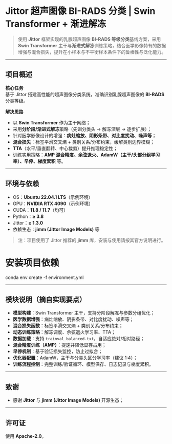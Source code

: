 # Jittor 超声图像 BI-RADS 分类 | Swin Transformer + 渐进解冻

> 使用 **Jittor** 框架实现的乳腺超声图像 **BI-RADS 等级分类**基线方案，采用 **Swin Transformer** 主干与**渐进式解冻**训练策略，结合医学影像特有的数据增强与混合损失，提升在小样本与不平衡样本条件下的鲁棒性与泛化能力。

---

## 项目概述

**核心任务**  
基于 Jittor 搭建高性能的超声图像分类系统，准确识别乳腺超声图像的 **BI-RADS** 分类等级。

**解决思路**  
- 以 **Swin Transformer** 作为主干网络；  
- 采用**分阶段/渐进式解冻**策略（先训分类头 → 解冻深层 → 逐步扩展）；  
- 针对医学影像设计的增强：**病灶缩放、阴影条带、对比度扰动、噪声等**；  
- **混合损失**：标签平滑交叉熵 + 类别关系/分布约束，缓解类别边界模糊；  
- **TTA**（水平/垂直翻转、中心裁剪）提升推理稳定性；  
- 训练实用策略：**AMP 混合精度、余弦退火、AdamW（主干/头部分组学习率）、早停、梯度累积** 等。

---

## 环境与依赖

- OS：**Ubuntu 22.04.1 LTS**（示例环境）
- GPU：**NVIDIA RTX 4090**（示例环境）
- CUDA：**11.8 / 11.7**（均可）
- Python：**≥ 3.8**
- Jittor：**≥ 1.3.0**
- 依赖生态：**jimm (Jittor Image Models)** 等

> 注：项目使用了 Jittor 推荐的 **jimm** 库，安装与使用请按其官方说明进行。

# 安装项目依赖
conda env create -f environment.yml

---

## 模块说明（摘自实现要点）

- **模型构建**：Swin Transformer 主干，支持分阶段解冻与参数分组优化；  
- **医学数据增强**：病灶缩放、阴影条带、对比度扰动、噪声等；  
- **混合损失函数**：标签平滑交叉熵 + 类别关系/分布约束；  
- **动态训练策略**：解冻调度、余弦退火学习率、TTA；  
- **数据加载**：支持 `trainval_balanced.txt`，自适应绝对/相对路径；  
- **混合精度训练（AMP）**：提速并降低显存占用；  
- **早停机制**：基于验证损失监控，防止过拟合；  
- **优化器配置**：AdamW，主干与分类头区分学习率（建议 1:4）；  
- **训练流程控制**：完整训练/验证循环、模型保存、日志记录与梯度累积。

---

## 致谢

- 感谢 **Jittor** 与 **jimm (Jittor Image Models)** 开源生态；  

---

## 许可证

使用 **Apache-2.0**。
